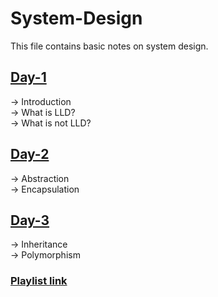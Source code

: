 # System-Design

This file contains basic notes on system design.

## [Day-1](https://youtu.be/AK0hu0Zxua4?si=MKSSYu0l26UhmfRR)
-> Introduction</br>
-> What is LLD? </br>
-> What is not LLD?</br>

## [Day-2](https://youtu.be/QbGoqAgP_zg?si=TdF1SvR6uLZtB29W)
-> Abstraction</br>
-> Encapsulation

## [Day-3](https://youtu.be/KGOEK0-XBIg?si=Co-qFJYkkv7r-U8m)
-> Inheritance</br>
-> Polymorphism

### [Playlist link](https://youtube.com/playlist?list=PLQEaRBV9gAFvzp6XhcNFpk1WdOcyVo9qT&si=r8dA51Fa3xoEij73)